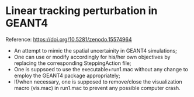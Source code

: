 # Linear tracking perturbation in GEANT4
Reference: https://doi.org/10.5281/zenodo.15574964
* An attempt to mimic the spatial uncertainity in GEANT4 simulations;
* One can use or modify accordingly for his/her own objectives by replacing the corresponding SteppingAction file;
* One is suppsoed to use the executable+run1.mac without any change to employ the GEANT4 package appropriately;
* If/when necessary, one is supposed to remove/close the visualization macro (vis.mac) in run1.mac to prevent any possible computer crash.
